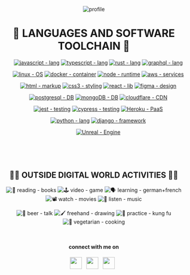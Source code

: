 <div align="center">

![profile](https://github.com/git-BR/git-BR/raw/master/icons/profileHeaderSVG.svg)

</div>

<div align="center">

# 🧩 LANGUAGES AND SOFTWARE TOOLCHAIN 🧩

</div>

<div align="center">
  
  <ol>
  
  [![javascript - lang](https://img.shields.io/badge/javascript-lang-F7DF1E?style=for-the-badge&logo=javascript)](https://developer.mozilla.org/en-US/docs/Web/JavaScript)
  [![typescript - lang](https://img.shields.io/badge/typescript-lang-3178C6?style=for-the-badge&logo=typescript)](https://www.typescriptlang.org/)
  [![rust - lang](https://img.shields.io/badge/rust-lang-000000?style=for-the-badge&logo=rust)](https://www.rust-lang.org/)
  [![graphql - lang](https://img.shields.io/badge/graphql-lang-E10098?style=for-the-badge&logo=graphql)](https://graphql.org/)

[![linux - OS](https://img.shields.io/badge/linux-OS-FCC624?style=for-the-badge&logo=linux)](https://linuxfoundation.org/)
[![docker - container](https://img.shields.io/badge/docker-container-2496ED?style=for-the-badge&logo=docker)](https://docker.com)
[![node - runtime](https://img.shields.io/badge/node-runtime-339933?style=for-the-badge&logo=node.js)](https://docker.com)
[![aws - services](https://img.shields.io/badge/aws-services-232F3E?style=for-the-badge&logo=Amazon+AWS)](https://docker.com)

[![html - markup](https://img.shields.io/badge/html-markup-E34F26?style=for-the-badge&logo=html5)](https://developer.mozilla.org/en-US/docs/Web/HTML)
[![css3 - styling](https://img.shields.io/badge/css3-styling-1572B6?style=for-the-badge&logo=css3)](https://developer.mozilla.org/en-US/docs/Web/CSS)
[![react - lib](https://img.shields.io/badge/react-lib-61DAFB?style=for-the-badge&logo=react)](https://reactjs.org/)
[![figma - design](https://img.shields.io/badge/figma-design-F24E1E?style=for-the-badge&logo=figma)](https://www.figma.com/)

[![postgresql - DB](https://img.shields.io/badge/postgresql-DB-4169E1?style=for-the-badge&logo=postgresql)](https://www.postgresql.org/)
[![mongoDB - DB](https://img.shields.io/badge/mongoDB-DB-47A248?style=for-the-badge&logo=mongodb)](https://www.mongodb.com/)
[![cloudflare - CDN](https://img.shields.io/badge/cloudflare-CDN-F38020?style=for-the-badge&logo=cloudflare)](https://www.cloudflare.com/)

[![jest - testing](https://img.shields.io/badge/jest-testing-C21325?style=for-the-badge&logo=jest)](https://jestjs.io/)
[![cypress - testing](https://img.shields.io/badge/cypress-testing-17202C?style=for-the-badge&logo=cypress)](https://www.cypress.io/)
[![Heroku - PaaS](https://img.shields.io/badge/Heroku-PaaS-430098?style=for-the-badge&logo=heroku)](https://www.heroku.com/)

[![python - lang](https://img.shields.io/badge/python-lang-3776AB?style=for-the-badge&logo=python)](https://www.python.org/)
[![django - framework](https://img.shields.io/badge/django-framework-092E20?style=for-the-badge&logo=django)](https://www.djangoproject.com/)

[![Unreal - Engine](https://img.shields.io/badge/Unreal-Engine-0E1128?style=for-the-badge&logo=unreal+engine)](https://www.unrealengine.com/en-US/)

  </ol>

</div>

<br>
<br>
<br>

<div align="center">



## 🌴🌳 OUTSIDE DIGITAL WORLD ACTIVITIES 🌳🌴

![📖 reading - books](https://img.shields.io/badge/📖_reading-books-F09D13)
![🕹️ video - game](https://img.shields.io/badge/🕹️_video-game-E60012)
![🗣️ learning  - german+french](https://img.shields.io/badge/🗣️_learning_-german%2Bfrench-458CF5)
![📽️ watch - movies](https://img.shields.io/badge/📽️_watch-movies-3955A3)
![🎸 listen - music](https://img.shields.io/badge/🎸_listen-music-DC382D)

![🍻 beer - talk](https://img.shields.io/badge/🍻_beer-talk-FFD900)
![🖌️ freehand - drawing](https://img.shields.io/badge/🖌️_freehand-drawing-F37626)
![🥷 practice - kung fu](https://img.shields.io/badge/🥷_practice-kung_fu-000000)
![🔪 vegetarian - cooking](https://img.shields.io/badge/🔪_vegetarian-cooking-88CE02)

  </details>
  
  <br>
  
#### connect with me on

<a href="https://twitter.com/BrenoRocha_twt"><img border-width="red" height="32" src="https://github.com/git-BR/git-BR/raw/master/icons/twitter.svg" ></a>&nbsp;&nbsp;
<a href="https://dev.to/brenorocha"><img height="32" src="https://github.com/git-BR/git-BR/raw/master/icons/devto_fill.svg" ></a>&nbsp;&nbsp;
<a href="https://br.linkedin.com/in/breno-rocha-dev"><img height="32" src="https://github.com/git-BR/git-BR/raw/master/icons/linkedin_fill.svg"></a>&nbsp;&nbsp;

</div>
